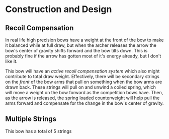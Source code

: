 # Construction and Design
## Recoil Compensation
In real life high precision bows have a weight at the front of the bow to make it balanced while at full draw, but when the archer releases the arrow the bow's center of gravity shifts forward and the bow tilts down. This is probably fine if  the arrow has gotten most of it's energy already, but I don't like it.

This bow will have an *active recoil compensation system* which also might contribute to total draw weight. Effectively, there will be secondary strings on the *front* of the bow arms that pull on something when the bow arms are drawn back. These strings will pull on and unwind a coiled spring, which will move a weight on the bow forward as the competition bows have. Then, as the arrow is released, the spring loaded counterweight will help pull the arms forward and compensate for the change in the bow's center of gravity.
## Multiple Strings
This bow has a total of 5 strings